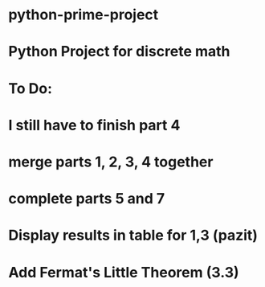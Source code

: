# python-prime-project
# Python Project for discrete math
# To Do:
# I still have to finish part 4
# merge parts 1, 2, 3, 4 together
# complete parts 5 and 7
# Display results in table for 1,3 (pazit)
# Add Fermat's Little Theorem (3.3) 
